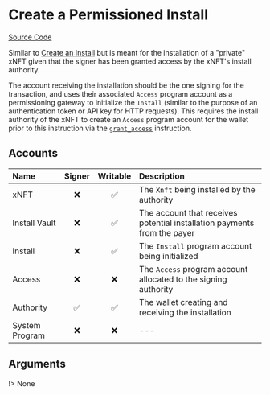 # Create a Permissioned Install

[Source Code](https://github.com/coral-xyz/xnft/blob/master/programs/xnft/src/instructions/create_permissioned_install.rs)

Similar to [Create an Install](#create-an-install) but is meant for the installation of a "private" xNFT given that the signer has been granted access by the xNFT's install authority.

The account receiving the installation should be the one signing for the transaction, and uses their associated `Access` program account as a permissioning gateway to initialize the `Install` (similar to the purpose of an authentication token or API key for HTTP requests). This requires the install authority of the xNFT to create an `Access` program account for the wallet prior to this instruction via the [`grant_access`](/instructions/grant-access.md) instruction.

## Accounts

| Name           | Signer | Writable | Description                                                              |
| :------------- | :----: | :------: | :----------------------------------------------------------------------- |
| xNFT           |   ❌   |    ✅    | The `Xnft` being installed by the authority                              |
| Install Vault  |   ❌   |    ✅    | The account that receives potential installation payments from the payer |
| Install        |   ❌   |    ✅    | The `Install` program account being initialized                          |
| Access         |   ❌   |    ❌    | The `Access` program account allocated to the signing authority          |
| Authority      |   ✅   |    ✅    | The wallet creating and receiving the installation                       |
| System Program |   ❌   |    ❌    | ---                                                                      |

## Arguments

!> None
